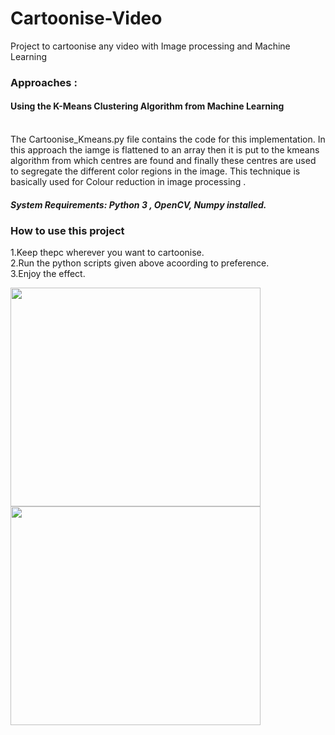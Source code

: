 # Cartoonise-Video
Project to cartoonise any video with Image processing and Machine Learning</br>
<h3>Approaches :</h3>
<h4>Using the K-Means Clustering Algorithm from Machine Learning</h4></br>
The Cartoonise_Kmeans.py file contains the code for this implementation. In this approach the iamge is flattened to an array then
it is put to the kmeans algorithm from which centres are found and finally these centres are used to segregate the different color 
regions in the image. This technique is basically used for Colour reduction in image processing .</br>
<h5>System Requirements: Python 3 , OpenCV, Numpy installed.</br>

<h3>How to use this project</h3>
1.Keep thepc wherever you want to cartoonise.</br>
2.Run the python scripts given above acoording to preference.</br>
3.Enjoy the effect.</br>

<p>
<img src="" width="400" height="350">  
<img src="" width="400" height="350">
</p>
